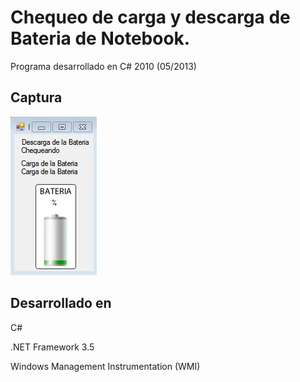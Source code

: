 
# Chequeo de carga y descarga de Bateria de Notebook.

Programa desarrollado en C# 2010 (05/2013)


## Captura

![App Screenshot](https://github.com/diegobiasatti/CheckBateria/blob/main/vista.JPG?raw=true)



##  Desarrollado en
C# 

.NET Framework 3.5

Windows Management Instrumentation (WMI)
